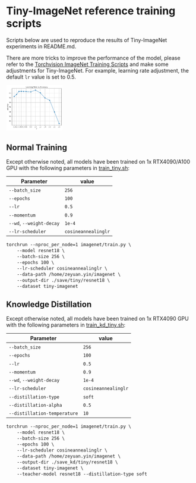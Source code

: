 # Tiny-ImageNet reference training scripts

Scripts below are used to reproduce the results of Tiny-ImageNet experiments in README.md.

There are more tricks to improve the performance of the model, please refer to the [Torchvision ImageNet Training Scripts](https://pytorch.org/blog/how-to-train-state-of-the-art-models-using-torchvision-latest-primitives/) and make some adjustments for Tiny-ImageNet. For example, learning rate adjustment, the default `lr` value is set to 0.5.

<div align=left>
<img width=30% src="img/plot_lr.png"/>
</div>

## Normal Training

Except otherwise noted, all models have been trained on 1x RTX4090/A100 GPU with the following parameters in [train_tiny.sh](script/train_tiny.sh):

| Parameter                | value               |
| ------------------------ | ------------------- |
| `--batch_size`           | `256`               |
| `--epochs`               | `100`               |
| `--lr`                   | `0.5`               |
| `--momentum`             | `0.9`               |
| `--wd`, `--weight-decay` | `1e-4`              |
| `--lr-scheduler`         | `cosineannealinglr` |

```
torchrun --nproc_per_node=1 imagenet/train.py \
    --model resnet18 \
    --batch-size 256 \
    --epochs 100 \
    --lr-scheduler cosineannealinglr \
    --data-path /home/zeyuan.yin/imagenet \
    --output-dir ./save/tiny/resnet18 \
    --dataset tiny-imagenet
```

## Knowledge Distillation

Except otherwise noted, all models have been trained on 1x RTX4090 GPU with the following parameters in [train_kd_tiny.sh](script/train_kd_tiny.sh):

| Parameter                    | value               |
| ---------------------------- | ------------------- |
| `--batch_size`               | `256`               |
| `--epochs`                   | `100`               |
| `--lr`                       | `0.5`               |
| `--momentum`                 | `0.9`               |
| `--wd`, `--weight-decay`     | `1e-4`              |
| `--lr-scheduler`             | `cosineannealinglr` |
| `--distillation-type`        | `soft`              |
| `--distillation-alpha`       | `0.5`               |
| `--distillation-temperature` | `10`                |

```
torchrun --nproc_per_node=1 imagenet/train.py \
    --model resnet18 \
    --batch-size 256 \
    --epochs 100 \
    --lr-scheduler cosineannealinglr \
    --data-path /home/zeyuan.yin/imagenet \
    --output-dir ./save_kd/tiny/resnet18 \
    --dataset tiny-imagenet \
    --teacher-model resnet18 --distillation-type soft
```
